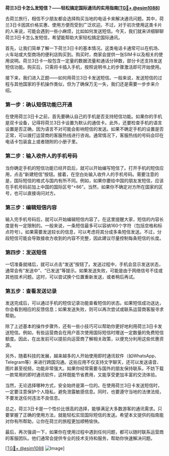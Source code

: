**荷兰3日卡怎么发短信？——轻松搞定国际通讯的实用指南[[TG💪+ @esim1088](https://t.me/s/esim1088)]**

去荷兰旅行，相信不少朋友都会选择购买当地的电话卡来解决通讯问题。其中，荷兰3日卡因其价格实惠、使用方便而受到广泛欢迎。不过，对于初次使用这类卡片的人来说，可能会遇到一些小麻烦，比如如何发送短信。今天，我们就来详细聊聊荷兰3日卡怎么发短信，希望能帮助大家轻松搞定国际通讯。

首先，让我们简单了解一下荷兰3日卡的基本情况。这类电话卡通常可以在机场、火车站或大型商场的便利店购买到。购买时，商家会提供一张SIM卡以及相关的使用说明。荷兰3日卡一般包含一定量的数据流量和通话分钟数，部分卡还支持发送短信功能。购买后，只需将卡插入手机，按照说明书上的步骤激活即可开始使用。

接下来，我们进入正题——如何用荷兰3日卡发送短信。一般来说，发送短信的过程与其他国家的手机操作类似，但为了确保万无一失，我们还是需要一步步来介绍。

### **第一步：确认短信功能已开通**
在使用荷兰3日卡之前，首先要确认自己的手机是否支持短信功能。如果你的手机是双卡设备，记得将荷兰3日卡设置为默认的通信卡。此外，还要检查手机的语言设置是否正确，因为语言不对可能会影响短信的发送。如果不确定手机的设置是否正常，可以拨打运营商的客服热线进行咨询。通常情况下，客服热线的号码会印在电话卡包装盒上或者随附的小册子里。

### **第二步：输入收件人的手机号码**
当你确定手机的短信功能已经开启后，就可以开始编写短信了。打开手机的短信应用，点击“新建短信”按钮。接着，在空白处输入收件人的手机号码。需要注意的是，国际短信的格式与国内有所不同。例如，如果你要给中国的朋友发短信，应该在手机号码前加上中国的国际区号“+86”。当然，如果你不确定对方所在国家的区号，也可以直接询问对方。

### **第三步：编辑短信内容**
输入完手机号码后，就可以开始编辑短信内容了。在这里提醒大家，短信的内容长度是有一定限制的。一般来说，一条短信最多可以容纳160个字符（包括空格和标点符号）。如果需要发送较长的信息，可以考虑将其分成多条短信发送。不过，分段短信可能会导致接收方收到的内容不完整，因此建议尽量控制每条短信的长度。

### **第四步：发送短信**
一切准备就绪后，就可以点击“发送”按钮了。发送过程中，手机会显示发送状态，通常会有“发送中”、“已发送”等提示。如果发送失败，可能是由于网络信号不佳或其他技术问题。这时，可以尝试换个位置重新发送，或者稍后再试。

### **第五步：查看发送记录**
发送完成后，可以通过手机的短信记录功能查看短信的状态。如果短信成功送达，你会看到相应的反馈信息；如果发送失败，则可以再次尝试或联系运营商客服寻求帮助。

除了上述基本的操作步骤外，还有一些小技巧可以帮助你更好地利用荷兰3日卡发送短信。例如，有些运营商会在用户首次使用国际短信时赠送一定数量的免费短信额度。因此，在出发前可以提前向运营商了解相关政策，以便充分利用这些优惠资源。

另外，随着科技的发展，越来越多的人开始使用即时通讯软件（如WhatsApp、Telegram等）来进行跨国沟通。这些应用不仅支持文字聊天，还可以发送语音、图片甚至视频，功能非常强大。如果你经常需要与国外的朋友保持联系，不妨下载一款常用的即时通讯软件，这样既能节省费用，又能享受更加丰富的交流体验。

当然，无论选择哪种方式，安全始终是第一位的。在使用荷兰3日卡发送短信时，一定要注意保护个人隐私，避免泄露敏感信息。同时，也要遵守当地的法律法规，不要发送任何违法不良信息。

总之，荷兰3日卡是一个性价比很高的选择，能够满足大多数游客的通讯需求。只要掌握了正确的使用方法，就能轻松实现国际短信的发送。希望本文提供的指南能对你有所帮助，让你在荷兰的旅程更加顺畅愉快。

最后，再次强调一下，如果你在使用过程中遇到任何问题，都可以随时联系运营商的客服团队。他们通常会提供专业的技术支持和服务，帮助你快速解决问题。

[[TG💪+ @esim1088](https://t.me/s/esim1088) ![Image](https://i.postimg.cc/4NQfJmqS/Snipaste-2025-05-13-00-14-12.png)]